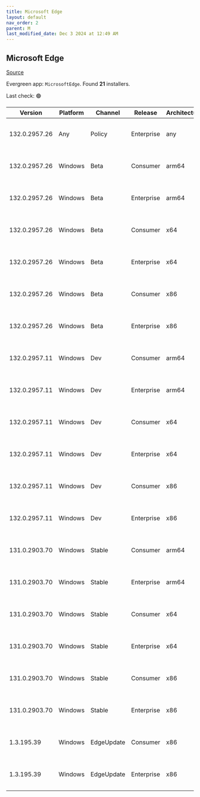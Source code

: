 ```yaml
---
title: Microsoft Edge
layout: default
nav_order: 2
parent: M
last_modified_date: Dec 3 2024 at 12:49 AM
---
```


## Microsoft Edge

[Source](https://www.microsoft.com/edge)

Evergreen app: `MicrosoftEdge`. Found **21** installers.

Last check: 🟢

| Version       | Platform | Channel    | Release    | Architecture | Hash                                                             | URI                                                                                                                                                                                                                                                                                                                      |
| ------------- | -------- | ---------- | ---------- | ------------ | ---------------------------------------------------------------- | ------------------------------------------------------------------------------------------------------------------------------------------------------------------------------------------------------------------------------------------------------------------------------------------------------------------------ |
| 132.0.2957.26 | Any      | Policy     | Enterprise | any          | 92071369F7CCC5BB8987B2AC8C2B5198F1D50EC5BCB1DBF69C21A5B09D3727B0 | [https://msedge.sf.dl.delivery.mp.microsoft.com/filestreamingservice/files/79c20619-c4b1-4d7b-b84b-09ee3d883b87/MicrosoftEdgePolicyTemplates.cab](https://msedge.sf.dl.delivery.mp.microsoft.com/filestreamingservice/files/79c20619-c4b1-4d7b-b84b-09ee3d883b87/MicrosoftEdgePolicyTemplates.cab)                       |
| 132.0.2957.26 | Windows  | Beta       | Consumer   | arm64        | 288978607B68DB52D37307A8CB9D4EFB951731FCC62FE6C72EC0081B26EDCE23 | [https://msedge.sf.dl.delivery.mp.microsoft.com/filestreamingservice/files/58aad8df-2f49-4464-8693-248eab270642/MicrosoftEdgeBetaEnterpriseARM64.msi](https://msedge.sf.dl.delivery.mp.microsoft.com/filestreamingservice/files/58aad8df-2f49-4464-8693-248eab270642/MicrosoftEdgeBetaEnterpriseARM64.msi)               |
| 132.0.2957.26 | Windows  | Beta       | Enterprise | arm64        | 288978607B68DB52D37307A8CB9D4EFB951731FCC62FE6C72EC0081B26EDCE23 | [https://msedge.sf.dl.delivery.mp.microsoft.com/filestreamingservice/files/58aad8df-2f49-4464-8693-248eab270642/MicrosoftEdgeBetaEnterpriseARM64.msi](https://msedge.sf.dl.delivery.mp.microsoft.com/filestreamingservice/files/58aad8df-2f49-4464-8693-248eab270642/MicrosoftEdgeBetaEnterpriseARM64.msi)               |
| 132.0.2957.26 | Windows  | Beta       | Consumer   | x64          | B582A3FD5C50CA5F7345AC7D75763C895635D6A259589E7D19F5C896F4A58516 | [https://msedge.sf.dl.delivery.mp.microsoft.com/filestreamingservice/files/cd2ccce9-6ffd-4886-87fb-7c4818e1a2c8/MicrosoftEdgeBetaEnterpriseX64.msi](https://msedge.sf.dl.delivery.mp.microsoft.com/filestreamingservice/files/cd2ccce9-6ffd-4886-87fb-7c4818e1a2c8/MicrosoftEdgeBetaEnterpriseX64.msi)                   |
| 132.0.2957.26 | Windows  | Beta       | Enterprise | x64          | B582A3FD5C50CA5F7345AC7D75763C895635D6A259589E7D19F5C896F4A58516 | [https://msedge.sf.dl.delivery.mp.microsoft.com/filestreamingservice/files/cd2ccce9-6ffd-4886-87fb-7c4818e1a2c8/MicrosoftEdgeBetaEnterpriseX64.msi](https://msedge.sf.dl.delivery.mp.microsoft.com/filestreamingservice/files/cd2ccce9-6ffd-4886-87fb-7c4818e1a2c8/MicrosoftEdgeBetaEnterpriseX64.msi)                   |
| 132.0.2957.26 | Windows  | Beta       | Consumer   | x86          | 6F55AC09A4746411F78B11B95EB4DBFB8A96C5A70334E4FFA4BEF5CFC0704DF1 | [https://msedge.sf.dl.delivery.mp.microsoft.com/filestreamingservice/files/9a849dd4-199e-4e34-9149-8e02ef8f4ca1/MicrosoftEdgeBetaEnterpriseX86.msi](https://msedge.sf.dl.delivery.mp.microsoft.com/filestreamingservice/files/9a849dd4-199e-4e34-9149-8e02ef8f4ca1/MicrosoftEdgeBetaEnterpriseX86.msi)                   |
| 132.0.2957.26 | Windows  | Beta       | Enterprise | x86          | 6F55AC09A4746411F78B11B95EB4DBFB8A96C5A70334E4FFA4BEF5CFC0704DF1 | [https://msedge.sf.dl.delivery.mp.microsoft.com/filestreamingservice/files/9a849dd4-199e-4e34-9149-8e02ef8f4ca1/MicrosoftEdgeBetaEnterpriseX86.msi](https://msedge.sf.dl.delivery.mp.microsoft.com/filestreamingservice/files/9a849dd4-199e-4e34-9149-8e02ef8f4ca1/MicrosoftEdgeBetaEnterpriseX86.msi)                   |
| 132.0.2957.11 | Windows  | Dev        | Consumer   | arm64        | 76D3EF350F3E88D42C60629AEA23A7BD9524A1A2860DC14D013A72AE4B419845 | [https://msedge.sf.dl.delivery.mp.microsoft.com/filestreamingservice/files/b157a018-2d8c-4d4b-806a-fe4424f1fdc1/MicrosoftEdgeDevEnterpriseARM64.msi](https://msedge.sf.dl.delivery.mp.microsoft.com/filestreamingservice/files/b157a018-2d8c-4d4b-806a-fe4424f1fdc1/MicrosoftEdgeDevEnterpriseARM64.msi)                 |
| 132.0.2957.11 | Windows  | Dev        | Enterprise | arm64        | 76D3EF350F3E88D42C60629AEA23A7BD9524A1A2860DC14D013A72AE4B419845 | [https://msedge.sf.dl.delivery.mp.microsoft.com/filestreamingservice/files/b157a018-2d8c-4d4b-806a-fe4424f1fdc1/MicrosoftEdgeDevEnterpriseARM64.msi](https://msedge.sf.dl.delivery.mp.microsoft.com/filestreamingservice/files/b157a018-2d8c-4d4b-806a-fe4424f1fdc1/MicrosoftEdgeDevEnterpriseARM64.msi)                 |
| 132.0.2957.11 | Windows  | Dev        | Consumer   | x64          | 2E1D2FBAD09A7F41123391C4502474874F3EF2F6525F87AA07F19D9DD0C6BC2C | [https://msedge.sf.dl.delivery.mp.microsoft.com/filestreamingservice/files/4a600673-d40b-449e-9697-c01ee7e34353/MicrosoftEdgeDevEnterpriseX64.msi](https://msedge.sf.dl.delivery.mp.microsoft.com/filestreamingservice/files/4a600673-d40b-449e-9697-c01ee7e34353/MicrosoftEdgeDevEnterpriseX64.msi)                     |
| 132.0.2957.11 | Windows  | Dev        | Enterprise | x64          | 2E1D2FBAD09A7F41123391C4502474874F3EF2F6525F87AA07F19D9DD0C6BC2C | [https://msedge.sf.dl.delivery.mp.microsoft.com/filestreamingservice/files/4a600673-d40b-449e-9697-c01ee7e34353/MicrosoftEdgeDevEnterpriseX64.msi](https://msedge.sf.dl.delivery.mp.microsoft.com/filestreamingservice/files/4a600673-d40b-449e-9697-c01ee7e34353/MicrosoftEdgeDevEnterpriseX64.msi)                     |
| 132.0.2957.11 | Windows  | Dev        | Consumer   | x86          | 5C9C87954EE497C9B5DC24A0EE54B7AB55A3EFCAEA0F03935BCA3313DB2C2CAD | [https://msedge.sf.dl.delivery.mp.microsoft.com/filestreamingservice/files/e3f08148-9316-4955-a372-3a47838d2e49/MicrosoftEdgeDevEnterpriseX86.msi](https://msedge.sf.dl.delivery.mp.microsoft.com/filestreamingservice/files/e3f08148-9316-4955-a372-3a47838d2e49/MicrosoftEdgeDevEnterpriseX86.msi)                     |
| 132.0.2957.11 | Windows  | Dev        | Enterprise | x86          | 5C9C87954EE497C9B5DC24A0EE54B7AB55A3EFCAEA0F03935BCA3313DB2C2CAD | [https://msedge.sf.dl.delivery.mp.microsoft.com/filestreamingservice/files/e3f08148-9316-4955-a372-3a47838d2e49/MicrosoftEdgeDevEnterpriseX86.msi](https://msedge.sf.dl.delivery.mp.microsoft.com/filestreamingservice/files/e3f08148-9316-4955-a372-3a47838d2e49/MicrosoftEdgeDevEnterpriseX86.msi)                     |
| 131.0.2903.70 | Windows  | Stable     | Consumer   | arm64        | 6DBE9E83993CB6EE1B865ADACD674A0C4E990E308EEC2E28290F4336312EB0FA | [https://msedge.sf.dl.delivery.mp.microsoft.com/filestreamingservice/files/9661ee79-5e95-4fec-9ff6-5e17d847a497/MicrosoftEdgeEnterpriseARM64.msi](https://msedge.sf.dl.delivery.mp.microsoft.com/filestreamingservice/files/9661ee79-5e95-4fec-9ff6-5e17d847a497/MicrosoftEdgeEnterpriseARM64.msi)                       |
| 131.0.2903.70 | Windows  | Stable     | Enterprise | arm64        | 6DBE9E83993CB6EE1B865ADACD674A0C4E990E308EEC2E28290F4336312EB0FA | [https://msedge.sf.dl.delivery.mp.microsoft.com/filestreamingservice/files/9661ee79-5e95-4fec-9ff6-5e17d847a497/MicrosoftEdgeEnterpriseARM64.msi](https://msedge.sf.dl.delivery.mp.microsoft.com/filestreamingservice/files/9661ee79-5e95-4fec-9ff6-5e17d847a497/MicrosoftEdgeEnterpriseARM64.msi)                       |
| 131.0.2903.70 | Windows  | Stable     | Consumer   | x64          | 15F1ECC09251FF7D516B5B1BD4B48E07434A0546C6FB8822BEED1026DB5D4975 | [https://msedge.sf.dl.delivery.mp.microsoft.com/filestreamingservice/files/91731797-32c8-494b-ba04-1083d8ebaf73/MicrosoftEdgeEnterpriseX64.msi](https://msedge.sf.dl.delivery.mp.microsoft.com/filestreamingservice/files/91731797-32c8-494b-ba04-1083d8ebaf73/MicrosoftEdgeEnterpriseX64.msi)                           |
| 131.0.2903.70 | Windows  | Stable     | Enterprise | x64          | 15F1ECC09251FF7D516B5B1BD4B48E07434A0546C6FB8822BEED1026DB5D4975 | [https://msedge.sf.dl.delivery.mp.microsoft.com/filestreamingservice/files/91731797-32c8-494b-ba04-1083d8ebaf73/MicrosoftEdgeEnterpriseX64.msi](https://msedge.sf.dl.delivery.mp.microsoft.com/filestreamingservice/files/91731797-32c8-494b-ba04-1083d8ebaf73/MicrosoftEdgeEnterpriseX64.msi)                           |
| 131.0.2903.70 | Windows  | Stable     | Consumer   | x86          | 63B86107613ADE31582F8D15CA9A3ADDE072C79D903CD11BA0287A249FC16682 | [https://msedge.sf.dl.delivery.mp.microsoft.com/filestreamingservice/files/9136d13d-05da-4f27-b82f-9b254efd3875/MicrosoftEdgeEnterpriseX86.msi](https://msedge.sf.dl.delivery.mp.microsoft.com/filestreamingservice/files/9136d13d-05da-4f27-b82f-9b254efd3875/MicrosoftEdgeEnterpriseX86.msi)                           |
| 131.0.2903.70 | Windows  | Stable     | Enterprise | x86          | 63B86107613ADE31582F8D15CA9A3ADDE072C79D903CD11BA0287A249FC16682 | [https://msedge.sf.dl.delivery.mp.microsoft.com/filestreamingservice/files/9136d13d-05da-4f27-b82f-9b254efd3875/MicrosoftEdgeEnterpriseX86.msi](https://msedge.sf.dl.delivery.mp.microsoft.com/filestreamingservice/files/9136d13d-05da-4f27-b82f-9b254efd3875/MicrosoftEdgeEnterpriseX86.msi)                           |
| 1.3.195.39    | Windows  | EdgeUpdate | Consumer   | x86          | FD424062FF3983D0EDD6C47AB87343A15E52902533E3D5F33F1B0222F940721C | [https://msedge.sf.dl.delivery.mp.microsoft.com/filestreamingservice/files/b5a71362-9d7c-4f63-94a1-f388964140e1/MicrosoftEdgeUpdateSetup_X86_1.3.195.39.exe](https://msedge.sf.dl.delivery.mp.microsoft.com/filestreamingservice/files/b5a71362-9d7c-4f63-94a1-f388964140e1/MicrosoftEdgeUpdateSetup_X86_1.3.195.39.exe) |
| 1.3.195.39    | Windows  | EdgeUpdate | Enterprise | x86          | FD424062FF3983D0EDD6C47AB87343A15E52902533E3D5F33F1B0222F940721C | [https://msedge.sf.dl.delivery.mp.microsoft.com/filestreamingservice/files/b5a71362-9d7c-4f63-94a1-f388964140e1/MicrosoftEdgeUpdateSetup_X86_1.3.195.39.exe](https://msedge.sf.dl.delivery.mp.microsoft.com/filestreamingservice/files/b5a71362-9d7c-4f63-94a1-f388964140e1/MicrosoftEdgeUpdateSetup_X86_1.3.195.39.exe) |

